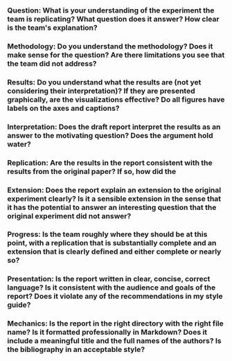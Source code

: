 ### Question:  What is your understanding of the experiment the team is replicating?  What question does it answer?  How clear is the team's explanation?

### Methodology: Do you understand the methodology?  Does it make sense for the question?  Are there limitations you see that the team did not address?

### Results: Do you understand what the results are (not yet considering their interpretation)?  If they are presented graphically, are the visualizations effective?  Do all figures have labels on the axes and captions?

### Interpretation: Does the draft report interpret the results as an answer to the motivating question?  Does the argument hold water?

### Replication: Are the results in the report consistent with the results from the original paper?  If so, how did the 

### Extension: Does the report explain an extension to the original experiment clearly?  Is it a sensible extension in the sense that it has the potential to answer an interesting question that the original experiment did not answer?

### Progress: Is the team roughly where they should be at this point, with a replication that is substantially complete and an extension that is clearly defined and either complete or nearly so?

### Presentation: Is the report written in clear, concise, correct language?  Is it consistent with the audience and goals of the report?  Does it violate any of the recommendations in my style guide?

### Mechanics: Is the report in the right directory with the right file name?  Is it formatted professionally in Markdown?  Does it include a meaningful title and the full names of the authors?  Is the bibliography in an acceptable style? 
